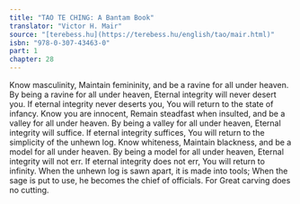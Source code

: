 ```yaml
---
title: "TAO TE CHING: A Bantam Book"
translator: "Victor H. Mair"
source: "[terebess.hu](https://terebess.hu/english/tao/mair.html)"
isbn: "978-0-307-43463-0"
part: 1
chapter: 28
---
```

Know masculinity,
Maintain femininity,
and be a ravine for all under heaven.
By being a ravine for all under heaven,
Eternal integrity will never desert you.
If eternal integrity never deserts you,
You will return to the state of infancy.
Know you are innocent,
Remain steadfast when insulted,
and be a valley for all under heaven.
By being a valley for all under heaven,
Eternal integrity will suffice.
If eternal integrity suffices,
You will return to the simplicity of the unhewn log.
Know whiteness,
Maintain blackness,
and be a model for all under heaven.
By being a model for all under heaven,
Eternal integrity will not err.
If eternal integrity does not err,
You will return to infinity.
When the unhewn log is sawn apart,
it is made into tools;
When the sage is put to use,
he becomes the chief of officials.
For
Great carving does no cutting.